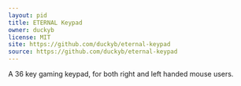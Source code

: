 ```yaml
---
layout: pid
title: ETERNAL Keypad
owner: duckyb
license: MIT
site: https://github.com/duckyb/eternal-keypad
source: https://github.com/duckyb/eternal-keypad
---
```

A 36 key gaming keypad, for both right and left handed mouse users.
